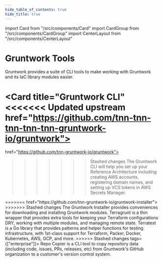 ```yaml
---
hide_table_of_contents: true
hide_title: true
---
```


import Card from "/src/components/Card"
import CardGroup from "/src/components/CardGroup"
import CenterLayout from "/src/components/CenterLayout"

<CenterLayout>

# Gruntwork Tools

Gruntwork provides a suite of CLI tools to make working with Gruntwork and its IaC library modules easier.

<CardGroup cols={2}>

<Card
  title="Gruntwork CLI"
<<<<<<< Updated upstream
  href="https://github.com/tnn-tnn-tnn-tnn-tnn-gruntwork-io/gruntwork">
=======
  href="https://github.com/tnn-gruntwork-io/gruntwork">
>>>>>>> Stashed changes
The Gruntwork CLI will help you set up your Reference Architecture including creating AWS accounts, registering domain names, and setting up VCS tokens in AWS Secrets Manager.
</Card>
<Card
  title="Gruntwork Installer"
<<<<<<< Updated upstream
  href="https://github.com/tnn-tnn-tnn-tnn-tnn-gruntwork-io/gruntwork-installer">
=======
  href="https://github.com/tnn-gruntwork-io/gruntwork-installer">
>>>>>>> Stashed changes
The Gruntwork Installer provides conveniences for downloading and installing Gruntwork modules.
</Card>
<Card
  title="Terragrunt"
  href="https://terragrunt.gruntwork.io">
Terragrunt is a thin wrapper that provides extra tools for keeping your Terraform configurations DRY, working with multiple modules, and managing remote state.
</Card>
<Card
  title="Terratest"
  href="https://terratest.gruntwork.io">
Terratest is a Go library that provides patterns and helper functions for testing infrastructure, with 1st-class support for Terraform, Packer, Docker, Kubernetes, AWS, GCP, and more.
</Card>
<Card
title="Repo Copier"
<<<<<<< Updated upstream
href="https://github.com/tnn-tnn-tnn-tnn-tnn-gruntwork-io/repo-copier"
=======
href="https://github.com/tnn-gruntwork-io/repo-copier"
>>>>>>> Stashed changes
tags={["enterprise"]}>
Repo Copier is a CLI tool to copy repository data (including code, issues, PRs, releases, etc) from Gruntwork's GitHub organization to a customer's version control system.
</Card>

</CardGroup>

</CenterLayout>
